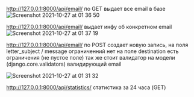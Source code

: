 http://127.0.0.1:8000/api/email/ 
по GET выдает все email в базе 
![Screenshot 2021-10-27 at 01 36 50](https://user-images.githubusercontent.com/36387132/138957063-74a8325e-4f86-4bcd-9387-4ef9746a2296.png)

http://127.0.0.1:8000/api/email/<pk>
выдает инфу об конкретном email
![Screenshot 2021-10-27 at 01 37 19](https://user-images.githubusercontent.com/36387132/138957123-8801824e-dbc6-4616-8a4d-c301a19ade19.png)

http://127.0.0.1:8000/api/email/  по POST создает новую запись, на поля letter_subject / message ограниченний нет на поле destination есть ограничения (не пустое поле) так же стоит валидатор на модели (django.core.validators) валидирующий email  

![Screenshot 2021-10-27 at 01 31 32](https://user-images.githubusercontent.com/36387132/138956315-44324845-ab1f-4276-8a14-504e1bdc1e68.png)


http://127.0.0.1:8000/api/statistics/ статистика за 24 часа (GET)

